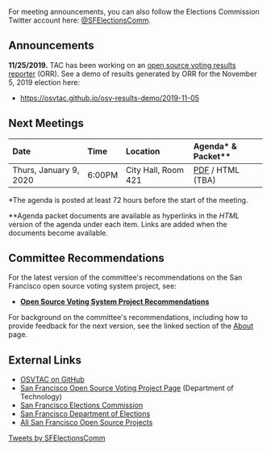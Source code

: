 For meeting announcements, you can also follow the Elections Commission
Twitter account here: [@SFElectionsComm](https://twitter.com/SFElectionsComm).


## Announcements

**11/25/2019.** TAC has been working on an [open source voting results
reporter](https://github.com/OSVTAC/osv-results-reporter) (ORR). See a demo
of results generated by ORR for the November 5, 2019 election here:

* <https://osvtac.github.io/osv-results-demo/2019-11-05>


## Next Meetings

| Date                           | Time   | Location            | Agenda* & Packet** |
|:-------------------------------|:-------|:--------------------|:-------------------|
| Thurs, January 9, 2020         | 6:00PM | City Hall, Room 421 | [PDF][next-agenda-pdf] / HTML (TBA) |

[next-agenda-html]: meetings/2020/2020-01-09/agenda
[next-agenda-pdf]: files/meetings/2020/2020-01-09/2020_01_09_OSVTAC_Agenda.pdf

\*The agenda is posted at least 72 hours before the start of the meeting.

\*\*Agenda packet documents are available as hyperlinks in the _HTML_ version of
the agenda under each item. Links are added when the documents become
available.


## Committee Recommendations

For the latest version of the committee's recommendations on the San Francisco
open source voting system project, see:

* [**Open Source Voting System Project Recommendations**][osvtac-recommendations]

For background on the committee's recommendations, including how to provide
feedback for the next version, see the linked section of the
[About](about#project-recommendations) page.


[osvtac-recommendations]: recommendations/index


## External Links

- [OSVTAC on GitHub](https://github.com/OSVTAC)
- [San Francisco Open Source Voting Project Page](https://opensourcevoting.sfgov.org/) (Department of Technology)
- [San Francisco Elections Commission](https://sfgov.org/electionscommission)
- [San Francisco Department of Elections](https://www.sfelections.org)
- [All San Francisco Open Source Projects](http://open.innovatesf.com)

<a class="twitter-timeline" data-width="360" data-height="600" data-theme="light" href="https://twitter.com/SFElectionsComm">
Tweets by SFElectionsComm</a>
<script async src="//platform.twitter.com/widgets.js" charset="utf-8">
</script>
